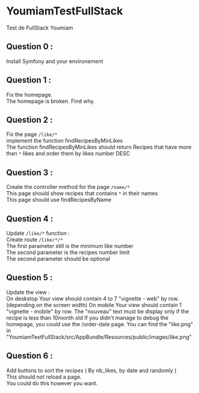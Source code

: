 YoumiamTestFullStack
====================

Test de FullStack Youmiam

## Question 0 :
Install Symfony and your environement    

## Question 1 : 
Fix the homepage.    
The homepage is broken. Find why.    

## Question 2 : 
Fix the page `/like/*`   
implement the function findRecipesByMinLikes    
The function findRecipesByMinLikes should return Recipes that have more than `*` likes and order them by likes number DESC    

## Question 3 : 
Create the controller method for the page `/name/*`   
This page should show recipes that contains `*` in their names    
This page should use findRecipesByName    

## Question 4 : 
Update `/like/*` function :     
Create route `/like/*/*`    
The first parameter still is the minimum like number    
The second parameter is the recipes number limit    
The second parameter should be optional    

## Question 5 : 
Update the view :     
On deskstop Your view should contain 4 to 7 "vignette - web" by row. (depending on the screen width)
On mobile Your view should contain 1 "vignette - mobile" by row.
The "nouveau" text must be display only if the recipe is less than 10month old
If you didn't manage to debug the homepage, you could use the /order-date page. 
You can find the "like.png" in "YoumiamTestFullStack/src/AppBundle/Resources/public/images/like.png"

## Question 6 : 
Add buttons to sort the recipes ( By nb_likes, by date and randomly )    
This should not reload a page.    
You could do this however you want.    
